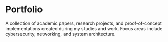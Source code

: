 # Portfolio
A collection of academic papers, research projects, and proof-of-concept implementations created during my studies and work. Focus areas include cybersecurity, networking, and system architecture.
